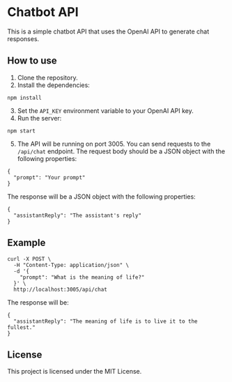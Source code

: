 
# Chatbot API

This is a simple chatbot API that uses the OpenAI API to generate chat responses.

## How to use

1. Clone the repository.
2. Install the dependencies:

```
npm install
```

3. Set the `API_KEY` environment variable to your OpenAI API key.
4. Run the server:

```
npm start
```

5. The API will be running on port 3005. You can send requests to the `/api/chat` endpoint. The request body should be a JSON object with the following properties:

```
{
  "prompt": "Your prompt"
}
```

The response will be a JSON object with the following properties:

```
{
  "assistantReply": "The assistant's reply"
}
```

## Example

```
curl -X POST \
  -H "Content-Type: application/json" \
  -d '{
    "prompt": "What is the meaning of life?"
  }' \
  http://localhost:3005/api/chat
```

The response will be:

```
{
  "assistantReply": "The meaning of life is to live it to the fullest."
}
```

## License

This project is licensed under the MIT License.

